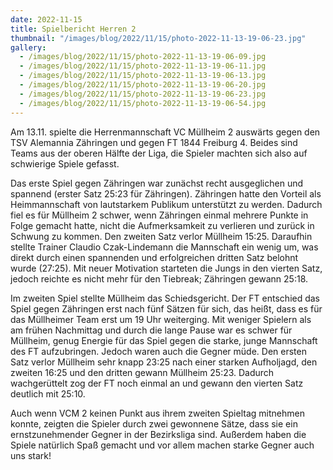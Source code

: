 ```yaml
---
date: 2022-11-15
title: Spielbericht Herren 2
thumbnail: "/images/blog/2022/11/15/photo-2022-11-13-19-06-23.jpg"
gallery:
  - /images/blog/2022/11/15/photo-2022-11-13-19-06-09.jpg
  - /images/blog/2022/11/15/photo-2022-11-13-19-06-11.jpg
  - /images/blog/2022/11/15/photo-2022-11-13-19-06-13.jpg
  - /images/blog/2022/11/15/photo-2022-11-13-19-06-20.jpg
  - /images/blog/2022/11/15/photo-2022-11-13-19-06-23.jpg
  - /images/blog/2022/11/15/photo-2022-11-13-19-06-54.jpg
---
```


Am 13.11. spielte die Herrenmannschaft VC Müllheim 2 auswärts gegen den TSV Alemannia Zähringen und gegen FT 1844 Freiburg 4. Beides sind Teams aus der oberen Hälfte der Liga, die Spieler machten sich also auf schwierige Spiele gefasst.

Das erste Spiel gegen Zähringen war zunächst recht ausgeglichen und spannend (erster Satz 25:23 für Zähringen). Zähringen hatte den Vorteil als Heimmannschaft von lautstarkem Publikum unterstützt zu werden. Dadurch fiel es für Müllheim 2 schwer, wenn Zähringen einmal mehrere Punkte in Folge gemacht hatte, nicht die Aufmerksamkeit zu verlieren und zurück in Schwung zu kommen. Den zweiten Satz verlor Müllheim 15:25. Daraufhin stellte Trainer Claudio Czak-Lindemann die Mannschaft ein wenig um, was direkt durch einen spannenden und erfolgreichen dritten Satz belohnt wurde (27:25). Mit neuer Motivation starteten die Jungs in den vierten Satz, jedoch reichte es nicht mehr für den Tiebreak; Zähringen gewann 25:18.

Im zweiten Spiel stellte Müllheim das Schiedsgericht. Der FT entschied das Spiel gegen Zähringen erst nach fünf Sätzen für sich, das heißt, dass es für das Müllheimer Team erst um 19 Uhr weiterging. Mit weniger Spielern als am frühen Nachmittag und durch die lange Pause war es schwer für Müllheim, genug Energie für das Spiel gegen die starke, junge Mannschaft des FT aufzubringen. Jedoch waren auch die Gegner müde. Den ersten Satz verlor Müllheim sehr knapp 23:25 nach einer starken Aufholjagd, den zweiten 16:25 und den dritten gewann Müllheim 25:23. Dadurch wachgerüttelt zog der FT noch einmal an und gewann den vierten Satz deutlich mit 25:10.

Auch wenn VCM 2 keinen Punkt aus ihrem zweiten Spieltag mitnehmen konnte, zeigten die Spieler durch zwei gewonnene Sätze, dass sie ein ernstzunehmender Gegner in der Bezirksliga sind. Außerdem haben die Spiele natürlich Spaß gemacht und vor allem machen starke Gegner auch uns stark!
